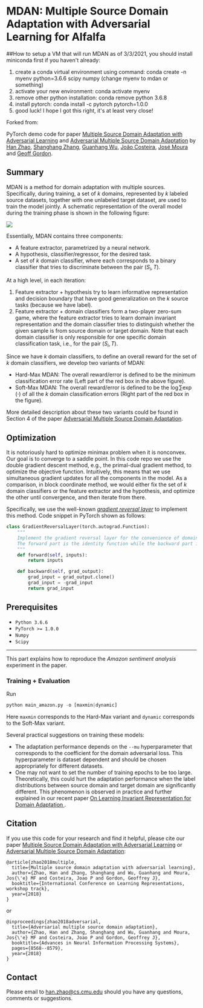 # MDAN: Multiple Source Domain Adaptation with Adversarial Learning for Alfalfa

##How to setup a VM that will run MDAN as of 3/3/2021, you should install miniconda first if you haven't already:
1. create a conda virtual environment using command: conda create -n myenv python=3.6.6 scipy numpy (change myenv to mdan or something)
2. activate your new environment: conda activate myenv
3. remove other python installation: conda remove python 3.6.8
4. install pytorch: conda install -c pytorch pytorch=1.0.0
5. good luck! I hope I got this right, it's at least very close!

Forked from:

PyTorch demo code for paper [Multiple Source Domain Adaptation with Adversarial Learning](https://openreview.net/pdf?id=ryDNZZZAW) and [Adversarial Multiple Source Domain Adaptation](https://papers.nips.cc/paper/8075-adversarial-multiple-source-domain-adaptation.pdf) by [Han Zhao](http://www.cs.cmu.edu/~hzhao1/), [Shanghang Zhang](https://scholar.google.com/citations?user=voqw10cAAAAJ&hl=en), [Guanhang Wu](https://scholar.google.com/citations?user=0pF6i38AAAAJ&hl=en), [João Costeira](http://users.isr.ist.utl.pt/~jpc/), [José Moura](http://users.ece.cmu.edu/~moura/) and [Geoff Gordon](http://www.cs.cmu.edu/~ggordon/). 

## Summary

MDAN is a method for domain adaptation with multiple sources. Specifically, during training, a set of $k$ domains, represented by $k$ labeled source datasets, together with one unlabeled target dataset, are used to train the model jointly. A schematic representation of the overall model during the training phase is shown in the following figure:

![](./figures/arch.png)

Essentially, MDAN contains three components:

*   A feature extractor, parametrized by a neural network.
*   A hypothesis, classifier/regressor, for the desired task.
*   A set of $k$ domain classifier, where each corresponds to a binary classifier that tries to discriminate between the pair $(S_i, T)$.

At a high level, in each iteration:

1.  Feature extractor + hypothesis try to learn informative representation and decision boundary that have good generalization on the $k$ source tasks (because we have label).
2.  Feature extractor + domain classifiers form a two-player zero-sum game, where the feature extractor tries to learn domain invariant representation and the domain classifier tries to distinguish whether the given sample is from source domain or target domain. Note that each domain classifier is only responsible for one specific domain classification task, i.e., for the pair $(S_i, T)$.

Since we have $k$ domain classifiers, to define an overall reward for the set of $k$ domain classifiers, we develop two variants of MDAN:

*   Hard-Max MDAN:  The overall reward/error is defined to be the minimum classification error rate (Left part of the red box in the above figure).
*   Soft-Max MDAN:  The overall reward/error is defined to be the $\log\sum\exp(\cdot)$ of all the $k$ domain classification errors (Right part of the red box in the figure).

More detailed description about these two variants could be found in Section 4 of the paper [Adversarial Multiple Source Domain Adaptation](https://papers.nips.cc/paper/8075-adversarial-multiple-source-domain-adaptation.pdf). 

## Optimization

It is notoriously hard to optimize minimax problem when it is nonconvex. Our goal is to converge to a saddle point. In this code repo we use the double gradient descent method, e.g., the primal-dual gradient method, to optimize the objective function. Intuitively, this means that we use simultaneous gradient updates for all the components in the model. As a comparison, in block coordinate method, we would either fix the set of $k$ domain classifiers or the feature extractor and the hypothesis, and optimize the other until convergence, and then iterate from there. 

Specifically, we use the well-known *[gradient reversal layer](https://arxiv.org/abs/1409.7495)* to implement this method. Code snippet in PyTorch shown as follows:

```python
class GradientReversalLayer(torch.autograd.Function):
    """
    Implement the gradient reversal layer for the convenience of domain adaptation neural network.
    The forward part is the identity function while the backward part is the negative function.
    """
    def forward(self, inputs):
        return inputs

    def backward(self, grad_output):
        grad_input = grad_output.clone()
        grad_input = -grad_input
        return grad_input
```

## Prerequisites

*   `Python 3.6.6`
*   `PyTorch >= 1.0.0`
*   `Numpy`
*   `Scipy`

__________

This part explains how to reproduce the *Amazon sentiment analysis* experiment in the paper. 

### Training + Evaluation

Run
```python
python main_amazon.py -o [maxmin|dynamic]
```
Here `maxmin` corresponds to the Hard-Max variant and `dynamic` corresponds to the Soft-Max variant. 

Several practical suggestions on training these models:

*   The adaptation performance depends on the `--mu` hyperparameter that corresponds to the coefficient for the domain adversarial loss. This hyperparameter is dataset dependent and should be chosen appropriately for different datasets. 
*   One may not want to set the number of training epochs to be too large. Theoretically, this could hurt the adaptation performance when the label distributions between source domain and target domain are significantly different. This phenomenon is observed in practice and further explained in our recent paper [On Learning Invariant Representation for Domain Adaptation
](https://arxiv.org/abs/1901.09453). 

## Citation
If you use this code for your research and find it helpful, please cite our paper [Multiple Source Domain Adaptation with Adversarial Learning](https://openreview.net/pdf?id=ryDNZZZAW) or [Adversarial Multiple Source Domain Adaptation](https://papers.nips.cc/paper/8075-adversarial-multiple-source-domain-adaptation.pdf):
```
@article{zhao2018multiple,
  title={Multiple source domain adaptation with adversarial learning},
  author={Zhao, Han and Zhang, Shanghang and Wu, Guanhang and Moura, Jos{\'e} MF and Costeira, Joao P and Gordon, Geoffrey J},
  booktitle={International Conference on Learning Representations, workshop track},
  year={2018}
}
```
or
```
@inproceedings{zhao2018adversarial,
  title={Adversarial multiple source domain adaptation},
  author={Zhao, Han and Zhang, Shanghang and Wu, Guanhang and Moura, Jos{\'e} MF and Costeira, Joao P and Gordon, Geoffrey J},
  booktitle={Advances in Neural Information Processing Systems},
  pages={8568--8579},
  year={2018}
}
```

## Contact
Please email to [han.zhao@cs.cmu.edu](mailto:han.zhao@cs.cmu.edu) should you have any questions, comments or suggestions.
